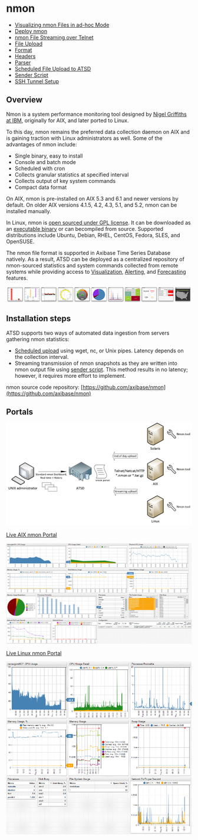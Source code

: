 # nmon

- [Visualizing nmon Files in ad-hoc Mode](../../integration/nmon/ad-hoc.md)
- [Deploy nmon](../../integration/nmon/deploy.md)
- [nmon File Streaming over Telnet](../../integration/nmon/file-streaming.md)
- [File Upload](../../integration/nmon/file-upload.md)
- [Format](../../integration/nmon/format.md)
- [Headers](../../integration/nmon/headers.md)
- [Parser](../../integration/nmon/parser.md)
- [Scheduled File Upload to ATSD](../../integration/nmon/scheduled-file-upload.md)
- [Sender Script](../../integration/nmon/sender-script.md)
- [SSH Tunnel Setup](../../integration/nmon/ssh-tunneling.md)

## Overview

Nmon is a system performance monitoring tool designed by [Nigel Griffiths at IBM](http://www.ibm.com/developerworks/aix/library/au-analyze_aix/), originally for AIX, and later ported to Linux.

To this day, nmon remains the preferred data collection daemon on AIX and is gaining traction with Linux administrators as well. Some of the advantages of nmon include:

-   Single binary, easy to install
-   Console and batch mode
-   Scheduled with cron
-   Collects granular statistics at specified interval
-   Collects output of key system commands
-   Compact data format

On AIX, nmon is pre-installed on AIX 5.3 and 6.1 and newer versions by default. On older AIX versions 4.1.5, 4.2, 4.3, 5.1, and 5.2, nmon can be installed manually.

In Linux, nmon is [open sourced under GPL license](https://github.com/axibase/nmon). It can be downloaded as an [executable binary](https://github.com/axibase/nmon/releases) or can becompiled from source. Supported distributions include Ubuntu, Debian, RHEL, CentOS, Fedora, SLES, and OpenSUSE.

The nmon file format is supported in Axibase Time Series Database natively. As a result, ATSD can be deployed as a centralized repository of nmon-sourced statistics and system commands collected from remote systems while providing access to [Visualization](http://axibase.com/products/axibase-time-series-database/visualization/ "Visualization"), [Alerting](../../rule-engine "Rule Engine"), and [Forecasting](http://axibase.com/products/axibase-time-series-database/forecasts/ "Forecasts") features.

[![](resources/widget-bar-2.png "widget bar 2")](http://axibase.com/products/axibase-time-series-database/visualization/widgets/)


## Installation steps

ATSD supports two ways of automated data ingestion from servers gathering nmon statistics:

-   [Scheduled upload](https://github.com/axibase/nmon#upload-hourly-files-to-atsd-with-wget) using wget, nc, or Unix pipes. Latency depends on the collection interval.
-   Streaming transmission of nmon snapshots as they are written into nmon output file using [sender script](sender-script.md). This method results in no latency; however, it requires more effort to implement.

nmon source code repository:
[https://github.com/axibase/nmon](https://github.com/axibase/nmon)


## Portals
![](resources/nmon-use-case-ATSD1.jpg "nmon use case ATSD")

[Live AIX nmon Portal](http://axibase.com/chartlab/b69e4fcd/3/)



![](resources/nmon-aix-portal-1500.png "nmon aix portal 1500")


[Live Linux nmon Portal ](http://axibase.com/chartlab/ac003f06)

![](resources/linux_nmon_portal.png "linux_nmon_portal")
